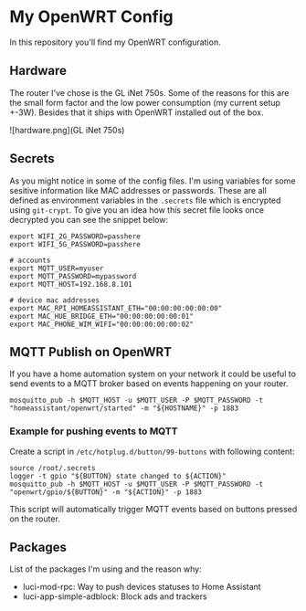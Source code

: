 # My OpenWRT Config
In this repository you'll find my OpenWRT configuration.

## Hardware
The router I've chose is the GL iNet 750s. Some of the reasons for this are the small form factor and the low power consumption (my current setup +-3W). 
Besides that it ships with OpenWRT installed out of the box.

![hardware.png](GL iNet 750s)

## Secrets
As you might notice in some of the config files. I'm using variables for some sesitive information like MAC addresses or passwords. These are all defined as environment variables in the `.secrets` file which is encrypted using `git-crypt`. To give you an idea how this secret file looks once decrypted you can see the snippet below:

```
export WIFI_2G_PASSWORD=passhere
export WIFI_5G_PASSWORD=passhere

# accounts
export MQTT_USER=myuser
export MQTT_PASSWORD=mypassword
export MQTT_HOST=192.168.8.101

# device mac addresses
export MAC_RPI_HOMEASSISTANT_ETH="00:00:00:00:00:00"
export MAC_HUE_BRIDGE_ETH="00:00:00:00:00:01"
export MAC_PHONE_WIM_WIFI="00:00:00:00:00:02"
```

## MQTT Publish on OpenWRT
If you have a home automation system on your network it could be useful to send events to a MQTT broker based on events happening on your router.

```
mosquitto_pub -h $MQTT_HOST -u $MQTT_USER -P $MQTT_PASSWORD -t "homeassistant/openwrt/started" -m "${HOSTNAME}" -p 1883
```

### Example for pushing events to MQTT
Create a script in `/etc/hotplug.d/button/99-buttons` with following content:
```
source /root/.secrets
logger -t gpio "${BUTTON} state changed to ${ACTION}"
mosquitto_pub -h $MQTT_HOST -u $MQTT_USER -P $MQTT_PASSWORD -t "openwrt/gpio/${BUTTON}" -m "${ACTION}" -p 1883
```
This script will automatically trigger MQTT events based on buttons pressed on the router.

## Packages
List of the packages I'm using and the reason why:
* luci-mod-rpc: Way to push devices statuses to Home Assistant
* luci-app-simple-adblock: Block ads and trackers
